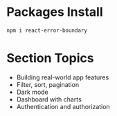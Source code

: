 # Packages Install

```bash
npm i react-error-boundary

```

# Section Topics

-   Building real-world app features
-   Filter, sort, pagination
-   Dark mode
-   Dashboard with charts
-   Authentication and authorization
